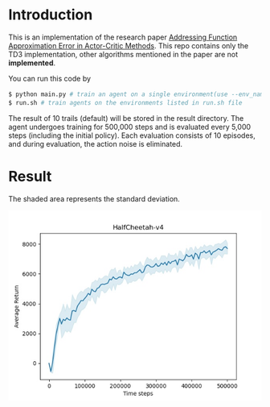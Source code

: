 # Introduction
This is an implementation of the research paper [Addressing Function Approximation Error in Actor-Critic Methods](https://arxiv.org/pdf/1802.09477.pdf). This repo contains only the TD3 implementation, other algorithms mentioned in the paper are not **implemented**.

You can run this code by 
```bash
$ python main.py # train an agent on a single environment(use --env_name to change the environment)
$ run.sh # train agents on the environments listed in run.sh file 

```

The result of 10 trails (default) will be stored in the result directory. The agent undergoes training for 500,000 steps and is evaluated every 5,000 steps (including the initial policy). Each evaluation consists of 10 episodes, and during evaluation, the action noise is eliminated. 


# Result
The shaded area represents the standard deviation.

![Result](result/HalfCheetah-v4.jpg)